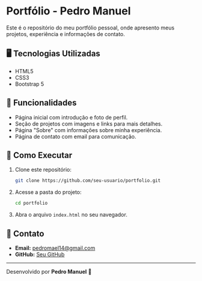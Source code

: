 # Portfólio - Pedro Manuel

Este é o repositório do meu portfólio pessoal, onde apresento meus projetos, experiência e informações de contato.

## 🖥️ Tecnologias Utilizadas

- HTML5
- CSS3
- Bootstrap 5

## 📌 Funcionalidades

- Página inicial com introdução e foto de perfil.
- Seção de projetos com imagens e links para mais detalhes.
- Página "Sobre" com informações sobre minha experiência.
- Página de contato com email para comunicação.

## 🚀 Como Executar

1. Clone este repositório:
   ```sh
   git clone https://github.com/seu-usuario/portfolio.git
   ```
2. Acesse a pasta do projeto:
   ```sh
   cd portfolio
   ```
3. Abra o arquivo `index.html` no seu navegador.

## 📩 Contato

- **Email:** pedromael14@gmail.com
- **GitHub:** [Seu GitHub](https://github.com/pedromael)

---
Desenvolvido por **Pedro Manuel** 🚀
